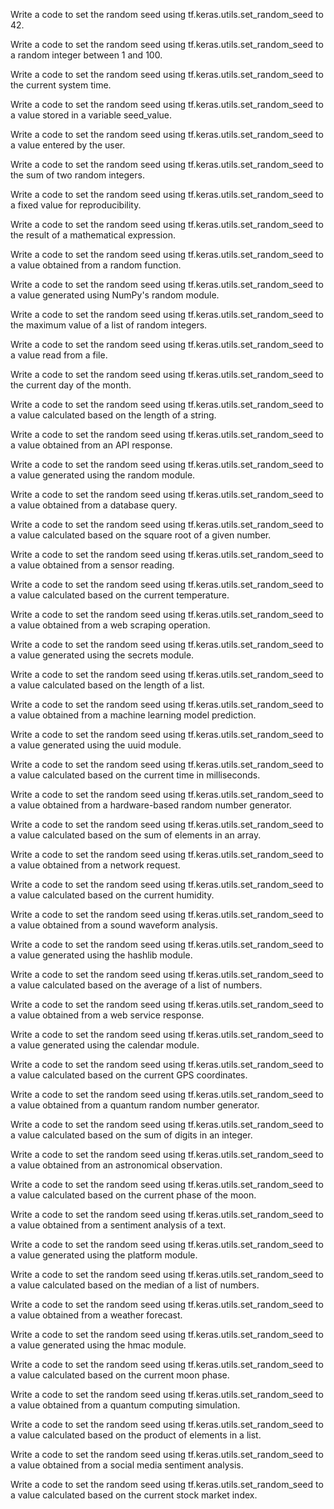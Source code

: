 Write a code to set the random seed using tf.keras.utils.set_random_seed to 42.

Write a code to set the random seed using tf.keras.utils.set_random_seed to a random integer between 1 and 100.

Write a code to set the random seed using tf.keras.utils.set_random_seed to the current system time.

Write a code to set the random seed using tf.keras.utils.set_random_seed to a value stored in a variable seed_value.

Write a code to set the random seed using tf.keras.utils.set_random_seed to a value entered by the user.

Write a code to set the random seed using tf.keras.utils.set_random_seed to the sum of two random integers.

Write a code to set the random seed using tf.keras.utils.set_random_seed to a fixed value for reproducibility.

Write a code to set the random seed using tf.keras.utils.set_random_seed to the result of a mathematical expression.

Write a code to set the random seed using tf.keras.utils.set_random_seed to a value obtained from a random function.

Write a code to set the random seed using tf.keras.utils.set_random_seed to a value generated using NumPy's random module.

Write a code to set the random seed using tf.keras.utils.set_random_seed to the maximum value of a list of random integers.

Write a code to set the random seed using tf.keras.utils.set_random_seed to a value read from a file.

Write a code to set the random seed using tf.keras.utils.set_random_seed to the current day of the month.

Write a code to set the random seed using tf.keras.utils.set_random_seed to a value calculated based on the length of a string.

Write a code to set the random seed using tf.keras.utils.set_random_seed to a value obtained from an API response.

Write a code to set the random seed using tf.keras.utils.set_random_seed to a value generated using the random module.

Write a code to set the random seed using tf.keras.utils.set_random_seed to a value obtained from a database query.

Write a code to set the random seed using tf.keras.utils.set_random_seed to a value calculated based on the square root of a given number.

Write a code to set the random seed using tf.keras.utils.set_random_seed to a value obtained from a sensor reading.

Write a code to set the random seed using tf.keras.utils.set_random_seed to a value calculated based on the current temperature.

Write a code to set the random seed using tf.keras.utils.set_random_seed to a value obtained from a web scraping operation.

Write a code to set the random seed using tf.keras.utils.set_random_seed to a value generated using the secrets module.

Write a code to set the random seed using tf.keras.utils.set_random_seed to a value calculated based on the length of a list.

Write a code to set the random seed using tf.keras.utils.set_random_seed to a value obtained from a machine learning model prediction.

Write a code to set the random seed using tf.keras.utils.set_random_seed to a value generated using the uuid module.

Write a code to set the random seed using tf.keras.utils.set_random_seed to a value calculated based on the current time in milliseconds.

Write a code to set the random seed using tf.keras.utils.set_random_seed to a value obtained from a hardware-based random number generator.

Write a code to set the random seed using tf.keras.utils.set_random_seed to a value calculated based on the sum of elements in an array.

Write a code to set the random seed using tf.keras.utils.set_random_seed to a value obtained from a network request.

Write a code to set the random seed using tf.keras.utils.set_random_seed to a value calculated based on the current humidity.

Write a code to set the random seed using tf.keras.utils.set_random_seed to a value obtained from a sound waveform analysis.

Write a code to set the random seed using tf.keras.utils.set_random_seed to a value generated using the hashlib module.

Write a code to set the random seed using tf.keras.utils.set_random_seed to a value calculated based on the average of a list of numbers.

Write a code to set the random seed using tf.keras.utils.set_random_seed to a value obtained from a web service response.

Write a code to set the random seed using tf.keras.utils.set_random_seed to a value generated using the calendar module.

Write a code to set the random seed using tf.keras.utils.set_random_seed to a value calculated based on the current GPS coordinates.

Write a code to set the random seed using tf.keras.utils.set_random_seed to a value obtained from a quantum random number generator.

Write a code to set the random seed using tf.keras.utils.set_random_seed to a value calculated based on the sum of digits in an integer.

Write a code to set the random seed using tf.keras.utils.set_random_seed to a value obtained from an astronomical observation.

Write a code to set the random seed using tf.keras.utils.set_random_seed to a value calculated based on the current phase of the moon.

Write a code to set the random seed using tf.keras.utils.set_random_seed to a value obtained from a sentiment analysis of a text.

Write a code to set the random seed using tf.keras.utils.set_random_seed to a value generated using the platform module.

Write a code to set the random seed using tf.keras.utils.set_random_seed to a value calculated based on the median of a list of numbers.

Write a code to set the random seed using tf.keras.utils.set_random_seed to a value obtained from a weather forecast.

Write a code to set the random seed using tf.keras.utils.set_random_seed to a value generated using the hmac module.

Write a code to set the random seed using tf.keras.utils.set_random_seed to a value calculated based on the current moon phase.

Write a code to set the random seed using tf.keras.utils.set_random_seed to a value obtained from a quantum computing simulation.

Write a code to set the random seed using tf.keras.utils.set_random_seed to a value calculated based on the product of elements in a list.

Write a code to set the random seed using tf.keras.utils.set_random_seed to a value obtained from a social media sentiment analysis.

Write a code to set the random seed using tf.keras.utils.set_random_seed to a value calculated based on the current stock market index.